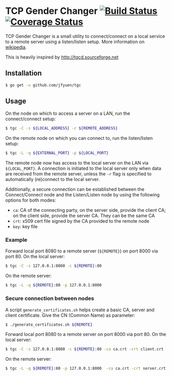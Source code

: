 # TCP Gender Changer [![Build Status](https://travis-ci.org/jfyuen/tgc.svg?branch=master)](https://travis-ci.org/jfyuen/tgc) [![Coverage Status](https://coveralls.io/repos/github/jfyuen/tgc/badge.svg?branch=master)](https://coveralls.io/github/jfyuen/tgc?branch=master)

TCP Gender Changer is a small utility to connect/connect on a local service to a remote server using a listen/listen setup. 
More information on [wikipedia](https://en.wikipedia.org/wiki/TCP_Gender_Changer).

This is heavily inspired by http://tgcd.sourceforge.net

## Installation

```bash
$ go get -u github.com/jfyuen/tgc
```

## Usage

On the node on which to access a server on a LAN, run the connect/connect setup:
```bash
$ tgc -C -s ${LOCAL_ADDRESS} -c ${REMOTE_ADDRESS}
```

On the remote node on which you can connect to, run the listen/listen setup:
```bash
$ tgc -L -q ${EXTERNAL_PORT} -p ${LOCAL_PORT}
```

The remote node now has access to the local server on the LAN via `${LOCAL_PORT}`. A connection is initiated to the local server only when data are received from the remote server, unless the `-r` flag is specified to automatically (re)connect to the local server.

Additionally, a secure connection can be established between the Connect/Connect node and the Listen/Listen node by using the following options for both modes:
- `ca`: CA of the connecting party, on the server side, provide the client CA; on the client side, provide the server CA. They can be the same CA
- `crt`: x509 cert file signed by the CA provided to the remote node
- `key`: key file

### Example

Forward local port 8080 to a remote server (`${REMOTE}`) on port 8000 via port 80. 
On the local server:
```bash
$ tgc -C -s 127.0.0.1:8080 -c ${REMOTE}:80
```

On the remote server:
```bash
$ tgc -L -q ${REMOTE}:80 -p 127.0.0.1:8000
```

### Secure connection between nodes

A script `generate_certificates.sh` helps create a basic CA, server and client certificate. 
Give the CN (Common Name) as parameter:
```bash
$ ./generate_certificates.sh ${REMOTE}
```

Forward local port 8080 to a remote server on port 8000 via port 80. 
On the local server:
```bash
$ tgc -C -s 127.0.0.1:8080 -c ${REMOTE}:80 -ca ca.crt -crt client.crt -key client.key
```

On the remote server:
```bash
$ tgc -L -q ${REMOTE}:80 -p 127.0.0.1:8000  -ca ca.crt -crt server.crt -key server.key
```